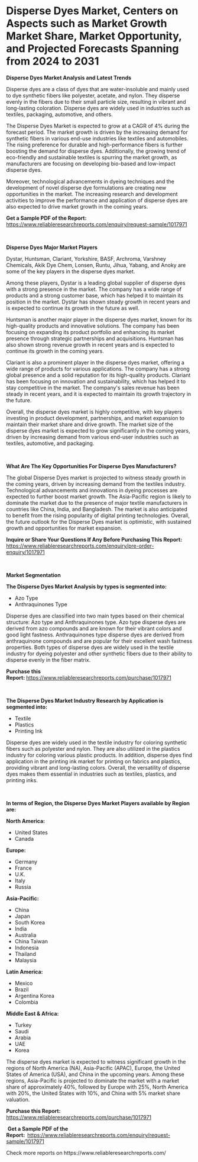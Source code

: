 <p><h1>Disperse Dyes Market, Centers on Aspects such as Market Growth Market Share, Market Opportunity, and Projected Forecasts Spanning from 2024 to 2031</h1></p><p><strong>Disperse Dyes Market Analysis and Latest Trends</strong></p>
<p><p>Disperse dyes are a class of dyes that are water-insoluble and mainly used to dye synthetic fibers like polyester, acetate, and nylon. They disperse evenly in the fibers due to their small particle size, resulting in vibrant and long-lasting coloration. Disperse dyes are widely used in industries such as textiles, packaging, automotive, and others.</p><p>The Disperse Dyes Market is expected to grow at a CAGR of 4% during the forecast period. The market growth is driven by the increasing demand for synthetic fibers in various end-use industries like textiles and automobiles. The rising preference for durable and high-performance fibers is further boosting the demand for disperse dyes. Additionally, the growing trend of eco-friendly and sustainable textiles is spurring the market growth, as manufacturers are focusing on developing bio-based and low-impact disperse dyes.</p><p>Moreover, technological advancements in dyeing techniques and the development of novel disperse dye formulations are creating new opportunities in the market. The increasing research and development activities to improve the performance and application of disperse dyes are also expected to drive market growth in the coming years.</p></p>
<p><strong>Get a Sample PDF of the Report:&nbsp;</strong> <a href="https://www.reliableresearchreports.com/enquiry/request-sample/1017971">https://www.reliableresearchreports.com/enquiry/request-sample/1017971</a></p>
<p>&nbsp;</p>
<p><strong>Disperse Dyes Major Market Players</strong></p>
<p><p>Dystar, Huntsman, Clariant, Yorkshire, BASF, Archroma, Varshney Chemicals, Akik Dye Chem, Lonsen, Runtu, Jihua, Yabang, and Anoky are some of the key players in the disperse dyes market. </p><p>Among these players, Dystar is a leading global supplier of disperse dyes with a strong presence in the market. The company has a wide range of products and a strong customer base, which has helped it to maintain its position in the market. Dystar has shown steady growth in recent years and is expected to continue its growth in the future as well.</p><p>Huntsman is another major player in the disperse dyes market, known for its high-quality products and innovative solutions. The company has been focusing on expanding its product portfolio and enhancing its market presence through strategic partnerships and acquisitions. Huntsman has also shown strong revenue growth in recent years and is expected to continue its growth in the coming years.</p><p>Clariant is also a prominent player in the disperse dyes market, offering a wide range of products for various applications. The company has a strong global presence and a solid reputation for its high-quality products. Clariant has been focusing on innovation and sustainability, which has helped it to stay competitive in the market. The company's sales revenue has been steady in recent years, and it is expected to maintain its growth trajectory in the future.</p><p>Overall, the disperse dyes market is highly competitive, with key players investing in product development, partnerships, and market expansion to maintain their market share and drive growth. The market size of the disperse dyes market is expected to grow significantly in the coming years, driven by increasing demand from various end-user industries such as textiles, automotive, and packaging.</p></p>
<p>&nbsp;</p>
<p><strong>What Are The Key Opportunities For Disperse Dyes Manufacturers?</strong></p>
<p><p>The global Disperse Dyes market is projected to witness steady growth in the coming years, driven by increasing demand from the textiles industry. Technological advancements and innovations in dyeing processes are expected to further boost market growth. The Asia-Pacific region is likely to dominate the market due to the presence of major textile manufacturers in countries like China, India, and Bangladesh. The market is also anticipated to benefit from the rising popularity of digital printing technologies. Overall, the future outlook for the Disperse Dyes market is optimistic, with sustained growth and opportunities for market expansion.</p></p>
<p><strong>Inquire or Share Your Questions If Any Before Purchasing This Report:</strong> <a href="https://www.reliableresearchreports.com/enquiry/pre-order-enquiry/1017971">https://www.reliableresearchreports.com/enquiry/pre-order-enquiry/1017971</a></p>
<p>&nbsp;</p>
<p><strong>Market Segmentation</strong></p>
<p><strong>The Disperse Dyes Market Analysis by types is segmented into:</strong></p>
<p><ul><li>Azo Type</li><li>Anthraquinones Type</li></ul></p>
<p><p>Disperse dyes are classified into two main types based on their chemical structure: Azo type and Anthraquinones type. Azo type disperse dyes are derived from azo compounds and are known for their vibrant colors and good light fastness. Anthraquinones type disperse dyes are derived from anthraquinone compounds and are popular for their excellent wash fastness properties. Both types of disperse dyes are widely used in the textile industry for dyeing polyester and other synthetic fibers due to their ability to disperse evenly in the fiber matrix.</p></p>
<p><strong>Purchase this Report:&nbsp;</strong><a href="https://www.reliableresearchreports.com/purchase/1017971">https://www.reliableresearchreports.com/purchase/1017971</a></p>
<p>&nbsp;</p>
<p><strong>The Disperse Dyes Market Industry Research by Application is segmented into:</strong></p>
<p><ul><li>Textile</li><li>Plastics</li><li>Printing Ink</li></ul></p>
<p><p>Disperse dyes are widely used in the textile industry for coloring synthetic fibers such as polyester and nylon. They are also utilized in the plastics industry for coloring various plastic products. In addition, disperse dyes find application in the printing ink market for printing on fabrics and plastics, providing vibrant and long-lasting colors. Overall, the versatility of disperse dyes makes them essential in industries such as textiles, plastics, and printing inks.</p></p>
<p>&nbsp;</p>
<p><strong>In terms of Region, the Disperse Dyes Market Players available by Region are:</strong></p>
<p>
    <p> <strong> North America: </strong>
        <ul>
            <li>United States</li>
            <li>Canada</li>
        </ul>
        </p> 
    <p> <strong> Europe: </strong>
        <ul>
            <li>Germany</li>
            <li>France</li>
            <li>U.K.</li>
            <li>Italy</li>
            <li>Russia</li>
        </ul>
        </p> 
    <p> <strong> Asia-Pacific: </strong>
        <ul>
            <li>China</li>
            <li>Japan</li>
            <li>South Korea</li>
            <li>India</li>
            <li>Australia</li>
            <li>China Taiwan</li>
            <li>Indonesia</li>
            <li>Thailand</li>
            <li>Malaysia</li>
        </ul>
        </p> 
    <p> <strong> Latin America: </strong>
        <ul>
            <li>Mexico</li>
            <li>Brazil</li>
            <li>Argentina Korea</li>
            <li>Colombia</li>
        </ul>
        </p> 
    <p> <strong> Middle East & Africa: </strong>
        <ul>
            <li>Turkey</li>
            <li>Saudi</li>
            <li>Arabia</li>
            <li>UAE</li>
            <li>Korea</li>
        </ul>
    </p>
    </p>
<p><p>The disperse dyes market is expected to witness significant growth in the regions of North America (NA), Asia-Pacific (APAC), Europe, the United States of America (USA), and China in the upcoming years. Among these regions, Asia-Pacific is projected to dominate the market with a market share of approximately 40%, followed by Europe with 25%, North America with 20%, the United States with 10%, and China with 5% market share valuation.</p></p>
<p><strong>Purchase this Report: </strong><a href="https://www.reliableresearchreports.com/purchase/1017971">https://www.reliableresearchreports.com/purchase/1017971</a></p>
<p>&nbsp;<strong>Get a Sample PDF of the Report:&nbsp;&nbsp;</strong><a href="https://www.reliableresearchreports.com/enquiry/request-sample/1017971">https://www.reliableresearchreports.com/enquiry/request-sample/1017971</a></p>
<p><strong></strong></p>
<p>Check more reports on https://www.reliableresearchreports.com/</p>